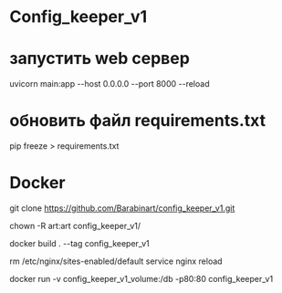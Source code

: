 # Config_keeper_v1
# запустить web сервер
uvicorn main:app --host 0.0.0.0 --port 8000 --reload

# обновить файл requirements.txt
pip freeze > requirements.txt

# Docker
[//]: # (клонировать проект)
git clone https://github.com/Barabinart/config_keeper_v1.git

[//]: # (не забыть сменить владельца)
chown -R art:art config_keeper_v1/

[//]: # ()
docker build . --tag config_keeper_v1

[//]: # (если занят 80 порт)
rm /etc/nginx/sites-enabled/default
service nginx reload

[//]: # (запустить докер контейнер с вольюмом для хранения БД)
docker run -v config_keeper_v1_volume:/db -p80:80 config_keeper_v1
